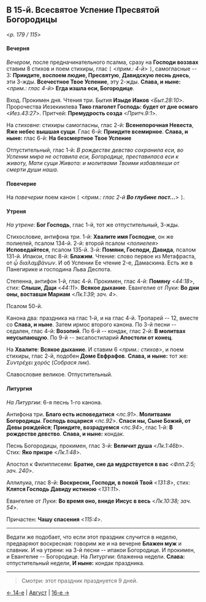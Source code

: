 
## В 15-й. Всесвятое Успение Пресвятой Богородицы

<*p. 179 / 115*>

#### Вечерня

*Вечером*, после предначинательного псалма, сразу на **Господи воззвах** ставим 8 стихов и поем стихиры, 
глас `[` <*прим.: 4-й*> `]`, самогласные -- 3: **Приидите, воспоем людие, Пресвятую**, 
**Давидскую песнь днесь**, эти 3-жды. **Всечестное Твое Успение**, эту 2-жды. 
**Слава, и ныне:** <*прим.: глас 4-й*> **Егда изшла еси, Богородице**.

Вход. Прокимен дня. Чтения три. 
Бытия **Изыде Иаков**  <*Быт.28:10*>. 
Пророчества Иезекиилева **Тако глаголет Господь: будет от дне осмаго** <*Иез.43:27*>. 
Притчей: **Премудрость созда** <*Притч.9:1*>.

На *стиховне*: стихиры самогласны, глас 2-й: **Всенепорочная Невеста**, **Яже небес вышшая сущи**. 
Глас 6-й: **Приидите всемирное**. **Слава, и ныне:** глас 6-й: **На безсмертное Твое Успение**

Отпустительный, глас 1-й: *В рождестве девство сохранила еси, во Успении мира не оставила еси, Богородице, 
преставиласа еси к животу, Мати сущи Живота: и молитвами Твоими избавляеши от смерти души наша*.

#### Повечерие

На *повечерии* поем канон `[` <*прим.: глас 2-й **Во глубине пост...***> `]`.

#### Утреня

*На утрене*: **Бог Господь**, глас 1-й, тот же отпустительный, 3-жды.

Стихословие, антифона три. 
1-й: **Хвалите имя Господне**, он же полиелей, псалом 134-й. 
2-й: второй псалом <*полиелея*> **Исповедайтеся**, псалом 135-й. 
3-й: **Помяни, Господи, Давида**, псалом 131-й. 
Ипакои, глас 8-й: **Блажим**. 
Чтение: слово первое из Метафраста, от *ᾦ διαλαμβάνων*. И об Успении Ее чтение 2-е, Дамаскина. 
Есть же в Панегирике и господина Льва Деспота.

Степенна, антифон 1-й, глас 4-й. Прокимен, глас 4-й: **Помяну** <*44:18*>, стих: **Слыши, Дщи** <*44:11*>. 
**Всякое дыхание**. Евангелие от Луки: **Во дни оны, воставши Мариам** <*Лк.1:39; зач. 4*>. 

Псалом 50-й.

Канона два: праздника на глас 1-й, и на глас 4-й. Тропарей -- 12, вместе со **Слава, и ныне**. 
Затем ирмос второго канона. 
По 3-й песни -- седален, глас 4-й: **Возопий**. 
По 6-й -- кондак, глас 2-й: **В молитвах неусыпающую**. 
По 9-й -- эксапостиларий **Апостоли от конец**.

На **Хвалите**: **Всякое дыхание**. И ставим 6 <*прим.: стихов*>, и поем стихиры, глас 2-й, подобен 
**Доме Евфрафов**. **Слава, и ныне:** тот же: *Συντρέχει χορός* (*Собрася лик*).

Славословие великое. Отпустительный.

#### Литургия

*На Литургии*: 6-я песнь 1-го канона. 

Антифона три.
**Благо есть исповедатися** <*пс.91*>. **Молитвами Богородицы**.
**Господь воцарися** <*пс.92*>. **Спаси ны, Сыне Божий, от Девы рождейся**;
**Приидите, возрадуемся** <*пс.94*>, глас 1-й: **В рождестве девство**.
**Слава, и ныне:** кондак. 

Песнь Богородицы, прокимен, глас 3-й: **Величит душа** <*Лк.1:46b*>. Стих: **Яко призре** <*Лк.1:48*>. 

Апостол к Филипписеям: **Братие, сие да мудрствуется в вас** <*Флп.2:5; зач. 240*>.

Аллилуиа, глас 8-й: **Воскресни, Господи, в покой Твой** <*131:8*>, стих: **Клятся Господь Давиду истиною**  <*131:11*>. 

Евангелие от Луки: **Во время оно, вниде Иисус в весь** <*Лк.10:38; зач. 54*>. 

Причастен: **Чашу спасения** <*115:4*>.

---

Ведати же подобает, что если этот праздник случится в неделю, предваряют воскресная: говорим же 
и на вечерне **Блажен муж** и славник. И на утрени: на 3-й песни -- ипакои Богородице. 
И прокимен, и Евангелие -- Богородице. На Литургии: блаженна недели. **Слава:** отпустительный
недели, **И ныне:** кондак праздника.

---

> Смотри: этот праздник празднуется 9 дней.

[← 14-е](08_14_MES.ru.md) | [Август](README.md#15-й) | [16-е →](08_16_MES.ru.md)
